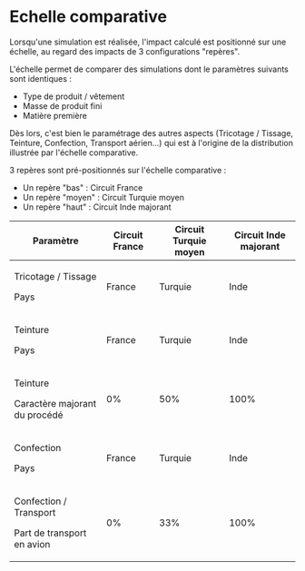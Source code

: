 # Echelle comparative

Lorsqu'une simulation est réalisée, l'impact calculé est positionné sur une échelle, au regard des impacts de 3 configurations "repères".

L'échelle permet de comparer des simulations dont le paramètres suivants sont identiques : 

* Type de produit / vêtement
* Masse de produit fini
* Matière première

Dès lors, c'est bien le paramétrage des autres aspects (Tricotage / Tissage, Teinture, Confection, Transport aérien...) qui est à l'origine de la distribution illustrée par l'échelle comparative.

3 repères sont pré-positionnés sur l'échelle comparative : 

* Un repère "bas" : Circuit France
* Un repère "moyen" : Circuit Turquie moyen
* Un repère "haut" : Circuit Inde majorant

| Paramètre                                                      | Circuit France | Circuit Turquie moyen | Circuit Inde majorant |
| -------------------------------------------------------------- | -------------- | --------------------- | --------------------- |
| <p>Tricotage / Tissage</p><p>Pays</p>                          | France         | Turquie               | Inde                  |
| <p>Teinture</p><p>Pays</p>                                     | France         | Turquie               | Inde                  |
| <p>Teinture</p><p>Caractère majorant du procédé</p>            | 0%             | 50%                   | 100%                  |
| <p>Confection</p><p>Pays</p>                                   | France         | Turquie               | Inde                  |
| <p>Confection / Transport</p><p>Part de transport en avion</p> | 0%             | 33%                   | 100%                  |
